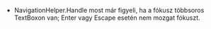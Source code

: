 - NavigationHelper.Handle most már figyeli, ha a fókusz többsoros TextBoxon van; Enter vagy Escape esetén nem mozgat fókuszt.
